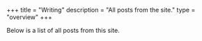 +++
title = "Writing"
description = "All posts from the site."
type = "overview"
+++

Below is a list of all posts from this site.



